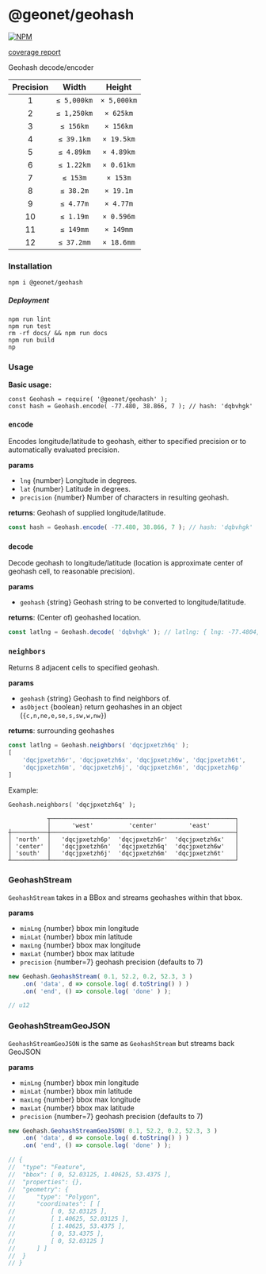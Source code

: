 # @geonet/geohash

[![NPM](https://nodei.co/npm/@geonet/geohash.png?downloads=true&stars=true&downloadRank=true)](https://www.npmjs.com/package/@geonet/geohash)

[coverage report](https://mi-sec.github.io/geonet-geohash/coverage/)

Geohash decode/encoder

| Precision | Width       | Height      |
|:---------:|:-----------:|:-----------:|
| 1         | `≤ 5,000km` | `× 5,000km` |
| 2         | `≤ 1,250km` | `× 625km`   |
| 3         | `≤ 156km`   | `× 156km`   |
| 4         | `≤ 39.1km`  | `× 19.5km`  |
| 5         | `≤ 4.89km`  | `× 4.89km`  |
| 6         | `≤ 1.22km`  | `× 0.61km`  |
| 7         | `≤ 153m`    | `× 153m`    |
| 8         | `≤ 38.2m`   | `× 19.1m`   |
| 9         | `≤ 4.77m`   | `× 4.77m`   |
| 10        | `≤ 1.19m`   | `× 0.596m`  |
| 11        | `≤ 149mm`   | `× 149mm`   |
| 12        | `≤ 37.2mm`  | `× 18.6mm`  |

### Installation

`npm i @geonet/geohash`

##### Deployment

```
npm run lint
npm run test
rm -rf docs/ && npm run docs
npm run build
np
```

### Usage

**Basic usage:**
```
const Geohash = require( '@geonet/geohash' );
const hash = Geohash.encode( -77.480, 38.866, 7 ); // hash: 'dqbvhgk'
```

### `encode`

Encodes longitude/latitude to geohash, either to specified precision or to automatically evaluated precision.

**params**
- `lng` {number} Longitude in degrees.
- `lat` {number} Latitude in degrees.
- `precision` {number} Number of characters in resulting geohash.

**returns**: Geohash of supplied longitude/latitude.

```javascript
const hash = Geohash.encode( -77.480, 38.866, 7 ); // hash: 'dqbvhgk'
```

### `decode`

Decode geohash to longitude/latitude (location is approximate center of geohash cell, to reasonable precision).
	 
**params**
- `geohash` {string} Geohash string to be converted to longitude/latitude.

**returns**: (Center of) geohashed location.

```javascript
const latlng = Geohash.decode( 'dqbvhgk' ); // latlng: { lng: -77.4804, lat: 38.8662 }
```

### `neighbors`

Returns 8 adjacent cells to specified geohash.

**params**
- `geohash` {string} Geohash to find neighbors of.
- `asObject` {boolean} return geohashes in an object (`{c,n,ne,e,se,s,sw,w,nw}`)

**returns**: surrounding geohashes

```javascript
const latlng = Geohash.neighbors( 'dqcjpxetzh6q' );
[
	'dqcjpxetzh6r', 'dqcjpxetzh6x', 'dqcjpxetzh6w', 'dqcjpxetzh6t',
	'dqcjpxetzh6m', 'dqcjpxetzh6j', 'dqcjpxetzh6n', 'dqcjpxetzh6p'
]
```

Example:

`Geohash.neighbors( 'dqcjpxetzh6q' );`

```
           ┬────────────────────────────────────────────────────┐
           │      'west'          'center'         'east'       │
┼──────────┼────────────────────────────────────────────────────┤
│ 'north'  │   'dqcjpxetzh6p'  'dqcjpxetzh6r'  'dqcjpxetzh6x'   │
│ 'center' │   'dqcjpxetzh6n'  'dqcjpxetzh6q'  'dqcjpxetzh6w'   │
│ 'south'  │   'dqcjpxetzh6j'  'dqcjpxetzh6m'  'dqcjpxetzh6t'   │
┴──────────┴────────────────────────────────────────────────────┘
```

### GeohashStream

`GeohashStream` takes in a BBox and streams geohashes within that bbox.

**params**
- `minLng` {number} bbox min longitude
- `minLat` {number} bbox min latitude
- `maxLng` {number} bbox max longitude
- `maxLat` {number} bbox max latitude
- `precision` {number=7} geohash precision (defaults to 7)

```javascript
new Geohash.GeohashStream( 0.1, 52.2, 0.2, 52.3, 3 )
	.on( 'data', d => console.log( d.toString() ) )
	.on( 'end', () => console.log( 'done' ) );

// u12
```

### GeohashStreamGeoJSON

`GeohashStreamGeoJSON` is the same as `GeohashStream` but streams back GeoJSON

**params**
- `minLng` {number} bbox min longitude
- `minLat` {number} bbox min latitude
- `maxLng` {number} bbox max longitude
- `maxLat` {number} bbox max latitude
- `precision` {number=7} geohash precision (defaults to 7)

```javascript
new Geohash.GeohashStreamGeoJSON( 0.1, 52.2, 0.2, 52.3, 3 )
	.on( 'data', d => console.log( d.toString() ) )
	.on( 'end', () => console.log( 'done' ) );

// {
// 	"type": "Feature",
// 	"bbox": [ 0, 52.03125, 1.40625, 53.4375 ],
// 	"properties": {},
// 	"geometry": {
// 		"type": "Polygon",
// 		"coordinates": [ [
// 			[ 0, 52.03125 ],
// 			[ 1.40625, 52.03125 ],
// 			[ 1.40625, 53.4375 ],
// 			[ 0, 53.4375 ],
// 			[ 0, 52.03125 ]
// 		] ]
// 	}
// }
```










